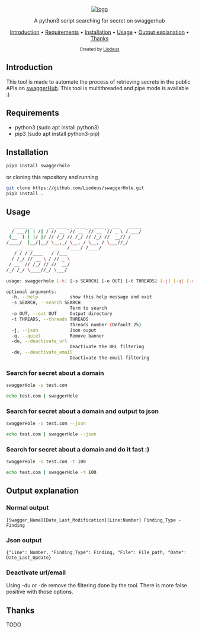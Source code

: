 <p align="center">
<a href="https://github.com/Liodeus/swaggerHole"><img src="https://i.ibb.co/3pTVswC/logo.png" alt="logo" border="0"></a>
<p align="center">A python3 script searching for secret on swaggerhub

<p align="center">
  <a href="#introduction">Introduction</a>
 • <a href="#requirements">Requirements</a>
 • <a href="#installation">Installation</a>
 • <a href="#usage">Usage</a>
 • <a href="#output-explanation">Output explanation</a>
 • <a href="#thanks">Thanks</a>
</p>

<div align="center">
  <sub>Created by
  <a href="https://liodeus.github.io/">Liodeus</a>
</div>


## Introduction

This tool is made to automate the process of retrieving secrets in the public APIs on [swaggerHub](https://app.swaggerhub.com/search). This tool is multithreaded and pipe mode is available :)

## Requirements

- python3 (sudo apt install python3)
- pip3 (sudo apt install python3-pip)

## Installation

```bash
pip3 install swaggerhole
```

or cloning this repository and running

```bash
git clone https://github.com/Liodeus/swaggerHole.git
pip3 install .
```

## Usage

```bash
   _____ _      __ ____ _ ____ _ ____ _ ___   _____
  / ___/| | /| / // __ `// __ `// __ `// _ \ / ___/
 (__  ) | |/ |/ // /_/ // /_/ // /_/ //  __// /    
/____/  |__/|__/ \__,_/ \__, / \__, / \___//_/     
    __  __        __   /____/ /____/               
   / / / /____   / /___                            
  / /_/ // __ \ / // _ \                           
 / __  // /_/ // //  __/                           
/_/ /_/ \____//_/ \___/                            
                                                   
usage: swaggerhole [-h] [-s SEARCH] [-o OUT] [-t THREADS] [-j] [-q] [-du] [-de]

optional arguments:
  -h, --help            show this help message and exit
  -s SEARCH, --search SEARCH
                        Term to search
  -o OUT, --out OUT     Output directory
  -t THREADS, --threads THREADS
                        Threads number (Default 25)
  -j, --json            Json ouput
  -q, --quiet           Remove banner
  -du, --deactivate_url
                        Deactivate the URL filtering
  -de, --deactivate_email
                        Deactivate the email filtering
```

### Search for secret about a domain

```bash
swaggerHole -s test.com

echo test.com | swaggerHole
```

### Search for secret about a domain and output to json

```bash
swaggerHole -s test.com --json

echo test.com | swaggerHole --json
```

### Search for secret about a domain and do it fast :)

```bash
swaggerHole -s test.com -t 100

echo test.com | swaggerHole -t 100
```

## Output explanation

### Normal output

`[Swagger_Name][Date_Last_Modification][Line:Number] Finding_Type - Finding`

### Json output

`{"Line": Number, "Finding_Type": Finding, "File": File_path, "Date": Date_Last_Update}`

### Deactivate url/email

Using -du or -de remove the filtering done by the tool. There is more false positive with those options.

## Thanks

TODO

